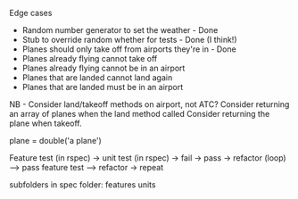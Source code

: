 
Edge cases
- Random number generator to set the weather - Done
- Stub to override random whether for tests - Done (I think!)
- Planes should only take off from airports they're in - Done
- Planes already flying cannot take off
- Planes already flying cannot be in an airport
- Planes that are landed cannot land again
- Planes that are landed must be in an airport



NB - Consider land/takeoff methods on airport, not ATC?
Consider returning an array of planes when the land method called
Consider returning the plane when takeoff. 


plane = double('a plane')

Feature test (in rspec) -> unit test (in rspec) -> fail -> pass -> refactor (loop) --> pass feature test --> refactor -> repeat

subfolders in spec folder:
features
units 
